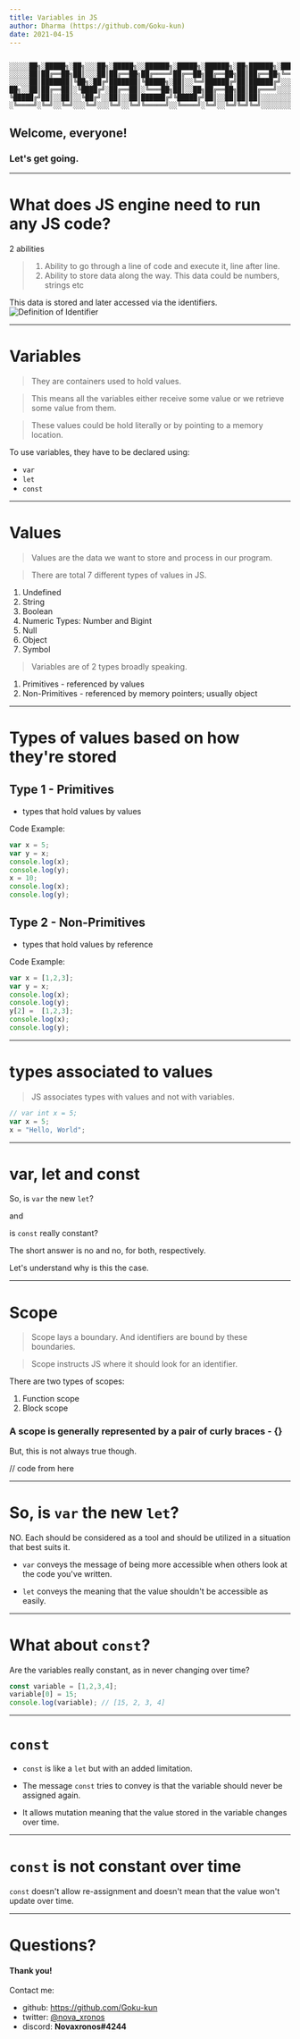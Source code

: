 ```yaml
---
title: Variables in JS
author: Dharma (https://github.com/Goku-kun)
date: 2021-04-15
---
```


```

░░░░░██╗░█████╗░██╗░░░██╗░█████╗░░██████╗░█████╗░██████╗░██╗██████╗░████████╗
░░░░░██║██╔══██╗██║░░░██║██╔══██╗██╔════╝██╔══██╗██╔══██╗██║██╔══██╗╚══██╔══╝
░░░░░██║███████║╚██╗░██╔╝███████║╚█████╗░██║░░╚═╝██████╔╝██║██████╔╝░░░██║░░░
██╗░░██║██╔══██║░╚████╔╝░██╔══██║░╚═══██╗██║░░██╗██╔══██╗██║██╔═══╝░░░░██║░░░
╚█████╔╝██║░░██║░░╚██╔╝░░██║░░██║██████╔╝╚█████╔╝██║░░██║██║██║░░░░░░░░██║░░░
░╚════╝░╚═╝░░╚═╝░░░╚═╝░░░╚═╝░░╚═╝╚═════╝░░╚════╝░╚═╝░░╚═╝╚═╝╚═╝░░░░░░░░╚═╝░░░
```

## Welcome, everyone!

### Let's get going.
---

# What does JS engine need to run any JS code?
                            
                            
                            

2 abilities

> 1. Ability to go through a line of code and execute it, line after line.
> 2. Ability to store data along the way. This data could be numbers, strings etc


This data is stored and later accessed via the identifiers.
![Definition of Identifier](https://developer.mozilla.org/en-US/docs/Glossary/Identifier)

---


# Variables

> They are containers used to hold values.

> This means all the variables either receive some value or we retrieve some value from them.

> These values could be hold literally or by pointing to a memory location.



To use variables, they have to be declared using:
- `var`
- `let`
- `const`


---

# Values

> Values are the data we want to store and process in our program.

> There are total 7 different types of values in JS.

1. Undefined
2. String
3. Boolean
4. Numeric Types: Number and Bigint
5. Null
6. Object
7. Symbol

> Variables are of 2 types broadly speaking.

1. Primitives - referenced by values
2. Non-Primitives - referenced by memory pointers; usually object

---

# Types of values based on how they're stored

## Type 1 - Primitives

* types that hold values by values

Code Example:

```JavaScript
var x = 5;
var y = x;
console.log(x);
console.log(y);
x = 10;
console.log(x);
console.log(y);
```
## Type 2 - Non-Primitives

* types that hold values by reference

Code Example:

```JavaScript
var x = [1,2,3];
var y = x;
console.log(x);
console.log(y);
y[2] =  [1,2,3];
console.log(x);
console.log(y);
```

---

# types associated to values

> JS associates types with values and not with variables.

```JavaScript
// var int x = 5;
var x = 5;
x = "Hello, World";
```

---

# var, let and const

So, is `var` the new `let`? 

and

is `const` really constant?


The short answer is no and no, for both, respectively.

Let's understand why is this the case.


---

# Scope

> Scope lays a boundary. And identifiers are bound by these boundaries.

> Scope instructs JS where it should look for an identifier.

There are two types of scopes:

1. Function scope
2. Block scope

### A scope is generally represented by a pair of curly braces - {}

But, this is not always true though.

// code from here



---

# So, is `var` the new `let`?

NO. Each should be considered as a tool and should be utilized in a situation that best suits it.

- `var` conveys the message of being more accessible when others look at the code you've written.

- `let` conveys the meaning that the value shouldn't be accessible as easily.


--- 

# What about `const`?
                   
                   
                   

Are the variables really constant, as in never changing over time?

```JavaScript
const variable = [1,2,3,4];
variable[0] = 15;
console.log(variable); // [15, 2, 3, 4]
```


---

# `const`

                    
                    

- `const` is like a `let` but with an added limitation.

- The message `const` tries to convey is that the variable should never be assigned again.

- It allows mutation meaning that the value stored in the variable changes over time.

---

# `const` is not constant over time

`const` doesn't allow re-assignment and doesn't mean that the value won't update over time.


---

# Questions?


#### Thank you!


Contact me:
- github: https://github.com/Goku-kun
- twitter: [ @nova_xronos ](https://twitter.com/nova_xronos)
- discord: **Novaxronos#4244**
